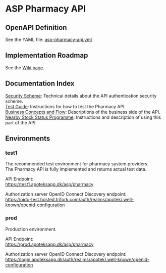 # ASP Pharmacy API

## OpenAPI Definition

See the YAML file: [asp-pharmacy-api.yml](asp-pharmacy-api.yml)

## Implementation Roadmap

See the [Wiki page](https://github.com/trifork/apoteksapp-documentation/wiki).

## Documentation Index

[Security Scheme](SECURITY-SCHEME.md): Technical details about the API authentication security scheme.\
[Test Guide](TEST-GUIDE.md): Instructions for how to test the Pharmacy API.\
[Business Concepts and Flow](BUSINESS-FLOW.md): Descriptions of the business side of the API.\
[Nearby Stock Status Programme](STOCK-STATUS.md): Instructions and description of using this part of the API.

## Environments

### test1

The recommended test environment for pharmacy system providers.\
The Pharmacy API is fully implemented and returns actual test data.

API Endpoint:\
https://test1.apoteksapp.dk/asp/pharmacy

Authorization server OpenID Connect Discovery endpoint:\
https://oidc-test.hosted.trifork.com/auth/realms/apotek/.well-known/openid-configuration

### prod

Production environment.

API Endpoint:\
https://prod.apoteksapp.dk/asp/pharmacy

Authorization server OpenID Connect Discovery endpoint:\
https://login.apoteksapp.dk/auth/realms/apotek/.well-known/openid-configuration

